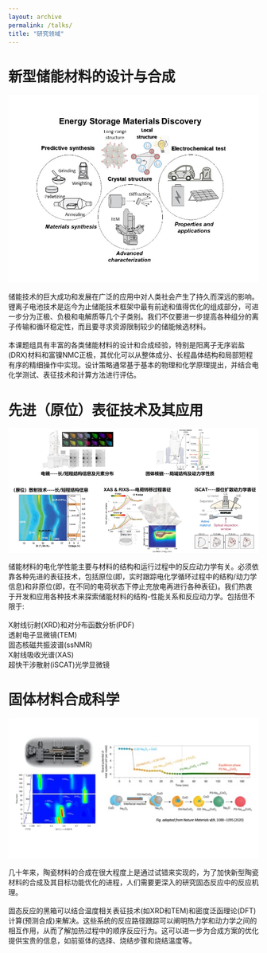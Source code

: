 ```yaml
---
layout: archive
permalink: /talks/
title: "研究领域"
---
```


新型储能材料的设计与合成
===

![ESMD.png](/images/research/ESMD.png)

   储能技术的巨大成功和发展在广泛的应用中对人类社会产生了持久而深远的影响。锂离子电池技术是迄今为止储能技术框架中最有前途和值得优化的组成部分，可进一步分为正极、负极和电解质等几个子类别。我们不仅要进一步提高各种组分的离子传输和循环稳定性，而且要寻求资源限制较少的储能候选材料。<br>  
   本课题组具有丰富的各类储能材料的设计和合成经验，特别是阳离子无序岩盐(DRX)材料和富镍NMC正极，其优化可以从整体成分、长程晶体结构和局部短程有序的精细操作中实现。设计策略通常基于基本的物理和化学原理提出，并结合电化学测试、表征技术和计算方法进行评估。
   
先进（原位）表征技术及其应用
===

![characterization.jpg](/images/research/characterization.jpg)

  储能材料的电化学性能主要与材料的结构和运行过程中的反应动力学有关。必须依靠各种先进的表征技术，包括原位(即，实时跟踪电化学循环过程中的结构/动力学信息)和非原位(即，在不同的电荷状态下停止充放电再进行各种表征)。我们热衷于开发和应用各种技术来探索储能材料的结构-性能关系和反应动力学。包括但不限于:<br>  
  X射线衍射(XRD)和对分布函数分析(PDF)<br>
  透射电子显微镜(TEM)<br>
  固态核磁共振波谱(ssNMR)<br>
  X射线吸收光谱(XAS)<br>
  超快干涉散射(iSCAT)光学显微镜

固体材料合成科学
===

![synthesis.jpg](/images/research/synthesis.jpg)

  几十年来，陶瓷材料的合成在很大程度上是通过试错来实现的，为了加快新型陶瓷材料的合成及其目标功能优化的进程，人们需要更深入的研究固态反应中的反应机理。<br>  
固态反应的黑箱可以结合温度相关表征技术(如XRD和TEM)和密度泛函理论(DFT)计算(预测合成)来解决。这些系统的反应路径跟踪可以阐明热力学和动力学之间的相互作用，从而了解加热过程中的顺序反应行为。这可以进一步为合成方案的优化提供宝贵的信息，如前驱体的选择、烧结步骤和烧结温度等。








